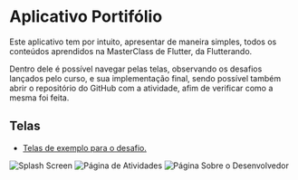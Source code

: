 # Aplicativo Portifólio
Este aplicativo tem por intuito, apresentar de maneira simples, todos os conteúdos aprendidos na MasterClass de Flutter, da Flutterando.

Dentro dele é possível navegar pelas telas, observando os desafios lançados pelo curso, e sua implementação final, sendo possível também abrir o repositório do GitHub com a atividade, afim de verificar como a mesma foi feita.
## Telas
- [Telas de exemplo para o desafio.](https://xd.adobe.com/view/6089d2f7-7ebb-4bd7-95ab-0e6c15322907-35da/grid)

![Splash Screen](https://github.com/GabrielAzevedo511/app_master_class/assets/91748164/810c2502-c4a0-44b5-ae91-42a7f8d0b772) 
![Página de Atividades](https://github.com/GabrielAzevedo511/app_master_class/assets/91748164/d5b6c63d-1bfd-4197-981c-f6ac414c80e5)
![Página Sobre o Desenvolvedor](https://github.com/GabrielAzevedo511/app_master_class/assets/91748164/c4e5b836-2a62-47a4-a5d6-86493fd97a00)


